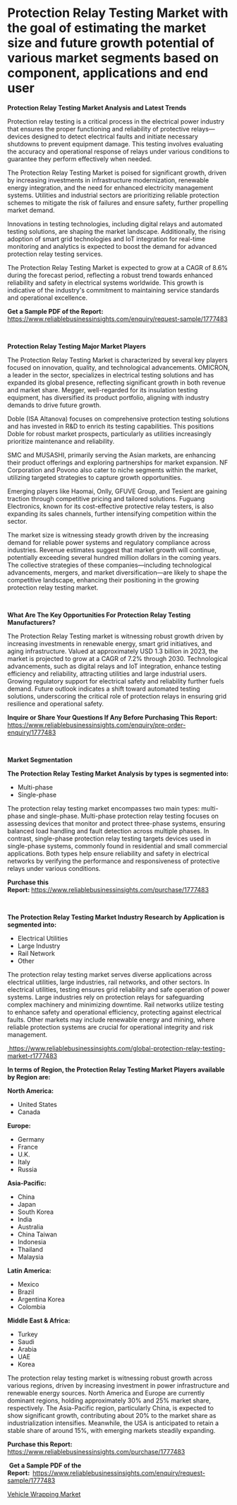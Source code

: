<p><h1>Protection Relay Testing Market with the goal of estimating the market size and future growth potential of various market segments based on component, applications and end user</h1></p><p><strong>Protection Relay Testing Market Analysis and Latest Trends</strong></p>
<p><p>Protection relay testing is a critical process in the electrical power industry that ensures the proper functioning and reliability of protective relays—devices designed to detect electrical faults and initiate necessary shutdowns to prevent equipment damage. This testing involves evaluating the accuracy and operational response of relays under various conditions to guarantee they perform effectively when needed.</p><p>The Protection Relay Testing Market is poised for significant growth, driven by increasing investments in infrastructure modernization, renewable energy integration, and the need for enhanced electricity management systems. Utilities and industrial sectors are prioritizing reliable protection schemes to mitigate the risk of failures and ensure safety, further propelling market demand.</p><p>Innovations in testing technologies, including digital relays and automated testing solutions, are shaping the market landscape. Additionally, the rising adoption of smart grid technologies and IoT integration for real-time monitoring and analytics is expected to boost the demand for advanced protection relay testing services.</p><p>The Protection Relay Testing Market is expected to grow at a CAGR of 8.6% during the forecast period, reflecting a robust trend towards enhanced reliability and safety in electrical systems worldwide. This growth is indicative of the industry's commitment to maintaining service standards and operational excellence.</p></p>
<p><strong>Get a Sample PDF of the Report:&nbsp;</strong> <a href="https://www.reliablebusinessinsights.com/enquiry/request-sample/1777483?utm_campaign=3057&utm_medium=2&utm_source=Github&utm_content=ia&utm_term=09032025&utm_id=protection-relay-testing">https://www.reliablebusinessinsights.com/enquiry/request-sample/1777483</a></p>
<p>&nbsp;</p>
<p><strong>Protection Relay Testing Major Market Players</strong></p>
<p><p>The Protection Relay Testing Market is characterized by several key players focused on innovation, quality, and technological advancements. OMICRON, a leader in the sector, specializes in electrical testing solutions and has expanded its global presence, reflecting significant growth in both revenue and market share. Megger, well-regarded for its insulation testing equipment, has diversified its product portfolio, aligning with industry demands to drive future growth.</p><p>Doble (ISA Altanova) focuses on comprehensive protection testing solutions and has invested in R&D to enrich its testing capabilities. This positions Doble for robust market prospects, particularly as utilities increasingly prioritize maintenance and reliability.</p><p>SMC and MUSASHI, primarily serving the Asian markets, are enhancing their product offerings and exploring partnerships for market expansion. NF Corporation and Povono also cater to niche segments within the market, utilizing targeted strategies to capture growth opportunities.</p><p>Emerging players like Haomai, Onlly, GFUVE Group, and Tesient are gaining traction through competitive pricing and tailored solutions. Fuguang Electronics, known for its cost-effective protective relay testers, is also expanding its sales channels, further intensifying competition within the sector.</p><p>The market size is witnessing steady growth driven by the increasing demand for reliable power systems and regulatory compliance across industries. Revenue estimates suggest that market growth will continue, potentially exceeding several hundred million dollars in the coming years. The collective strategies of these companies—including technological advancements, mergers, and market diversification—are likely to shape the competitive landscape, enhancing their positioning in the growing protection relay testing market.</p></p>
<p>&nbsp;</p>
<p><strong>What Are The Key Opportunities For Protection Relay Testing Manufacturers?</strong></p>
<p><p>The Protection Relay Testing market is witnessing robust growth driven by increasing investments in renewable energy, smart grid initiatives, and aging infrastructure. Valued at approximately USD 1.3 billion in 2023, the market is projected to grow at a CAGR of 7.2% through 2030. Technological advancements, such as digital relays and IoT integration, enhance testing efficiency and reliability, attracting utilities and large industrial users. Growing regulatory support for electrical safety and reliability further fuels demand. Future outlook indicates a shift toward automated testing solutions, underscoring the critical role of protection relays in ensuring grid resilience and operational safety.</p></p>
<p><strong>Inquire or Share Your Questions If Any Before Purchasing This Report:</strong> <a href="https://www.reliablebusinessinsights.com/enquiry/pre-order-enquiry/1777483?utm_campaign=3057&utm_medium=2&utm_source=Github&utm_content=ia&utm_term=09032025&utm_id=protection-relay-testing">https://www.reliablebusinessinsights.com/enquiry/pre-order-enquiry/1777483</a></p>
<p>&nbsp;</p>
<p><strong>Market Segmentation</strong></p>
<p><strong>The Protection Relay Testing Market Analysis by types is segmented into:</strong></p>
<p><ul><li>Multi-phase</li><li>Single-phase</li></ul></p>
<p><p>The protection relay testing market encompasses two main types: multi-phase and single-phase. Multi-phase protection relay testing focuses on assessing devices that monitor and protect three-phase systems, ensuring balanced load handling and fault detection across multiple phases. In contrast, single-phase protection relay testing targets devices used in single-phase systems, commonly found in residential and small commercial applications. Both types help ensure reliability and safety in electrical networks by verifying the performance and responsiveness of protective relays under various conditions.</p></p>
<p><strong>Purchase this Report:&nbsp;</strong><a href="https://www.reliablebusinessinsights.com/purchase/1777483?utm_campaign=3057&utm_medium=2&utm_source=Github&utm_content=ia&utm_term=09032025&utm_id=protection-relay-testing">https://www.reliablebusinessinsights.com/purchase/1777483</a></p>
<p>&nbsp;</p>
<p><strong>The Protection Relay Testing Market Industry Research by Application is segmented into:</strong></p>
<p><ul><li>Electrical Utilities</li><li>Large Industry</li><li>Rail Network</li><li>Other</li></ul></p>
<p><p>The protection relay testing market serves diverse applications across electrical utilities, large industries, rail networks, and other sectors. In electrical utilities, testing ensures grid reliability and safe operation of power systems. Large industries rely on protection relays for safeguarding complex machinery and minimizing downtime. Rail networks utilize testing to enhance safety and operational efficiency, protecting against electrical faults. Other markets may include renewable energy and mining, where reliable protection systems are crucial for operational integrity and risk management.</p></p>
<p><a href="https://www.reliablebusinessinsights.com/global-protection-relay-testing-market-r1777483?utm_campaign=3057&utm_medium=2&utm_source=Github&utm_content=ia&utm_term=09032025&utm_id=protection-relay-testing">&nbsp;https://www.reliablebusinessinsights.com/global-protection-relay-testing-market-r1777483</a></p>
<p><strong>In terms of Region, the Protection Relay Testing Market Players available by Region are:</strong></p>
<p>
    <p> <strong> North America: </strong>
        <ul>
            <li>United States</li>
            <li>Canada</li>
        </ul>
        </p> 
    <p> <strong> Europe: </strong>
        <ul>
            <li>Germany</li>
            <li>France</li>
            <li>U.K.</li>
            <li>Italy</li>
            <li>Russia</li>
        </ul>
        </p> 
    <p> <strong> Asia-Pacific: </strong>
        <ul>
            <li>China</li>
            <li>Japan</li>
            <li>South Korea</li>
            <li>India</li>
            <li>Australia</li>
            <li>China Taiwan</li>
            <li>Indonesia</li>
            <li>Thailand</li>
            <li>Malaysia</li>
        </ul>
        </p> 
    <p> <strong> Latin America: </strong>
        <ul>
            <li>Mexico</li>
            <li>Brazil</li>
            <li>Argentina Korea</li>
            <li>Colombia</li>
        </ul>
        </p> 
    <p> <strong> Middle East & Africa: </strong>
        <ul>
            <li>Turkey</li>
            <li>Saudi</li>
            <li>Arabia</li>
            <li>UAE</li>
            <li>Korea</li>
        </ul>
    </p>
    </p>
<p><p>The protection relay testing market is witnessing robust growth across various regions, driven by increasing investment in power infrastructure and renewable energy sources. North America and Europe are currently dominant regions, holding approximately 30% and 25% market share, respectively. The Asia-Pacific region, particularly China, is expected to show significant growth, contributing about 20% to the market share as industrialization intensifies. Meanwhile, the USA is anticipated to retain a stable share of around 15%, with emerging markets steadily expanding.</p></p>
<p><strong>Purchase this Report: </strong><a href="https://www.reliablebusinessinsights.com/purchase/1777483?utm_campaign=3057&utm_medium=2&utm_source=Github&utm_content=ia&utm_term=09032025&utm_id=protection-relay-testing">https://www.reliablebusinessinsights.com/purchase/1777483</a></p>
<p>&nbsp;<strong>Get a Sample PDF of the Report:&nbsp;&nbsp;</strong><a href="https://www.reliablebusinessinsights.com/enquiry/request-sample/1777483?utm_campaign=3057&utm_medium=2&utm_source=Github&utm_content=ia&utm_term=09032025&utm_id=protection-relay-testing">https://www.reliablebusinessinsights.com/enquiry/request-sample/1777483</a></p>
<p><strong></strong></p>
<p><p><a href="https://github.com/pidlisseas/Market-Research-Report-List-1/blob/main/vehicle-wrapping-market.md?utm_campaign=3057&utm_medium=2&utm_source=Github&utm_content=ia&utm_term=09032025&utm_id=protection-relay-testing">Vehicle Wrapping Market</a></p></p>